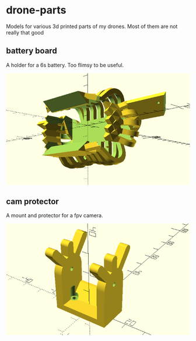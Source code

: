 # drone-parts
Models for various 3d printed parts of my drones. Most of them are not really that good

## battery board

A holder for a 6s battery. Too flimsy to be useful.

![](battery_board/battery_board.png)

## cam protector

A mount and protector for a fpv camera.

![](cam_protector/cam_protector.png)
